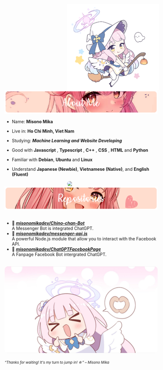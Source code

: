 #
<div>
<img src="./assets/HeadIcon.png" width="300" align="right" />
<br/>
<img src="./assets/AboutMe-Mika.png" width="500" />
<br/>
  
- Name: **Misono Mika**

- Live in: **Ho Chi Minh, Viet Nam**

- Studying: ***Machine Learning and Website Developing***

- Good with **Javascript** , **Typescript** , **C++** , **CSS** , **HTML** and **Python**

- Familiar with **Debian**, **Ubuntu** and **Linux**

- Understand **Japanese (Newbie)**, **Vietnamese (Native)**, and **English (Fluent)**
<img src="./assets/MisonoMika.png" width="300" align="right" style="border-radius: 10px" />
<br/>
<img src="./assets/Repositories-Mika.png" width="500" />
<br/>
<br/>
  
- 📗 [***misonomikadev/Chino-chan-Bot***](https://github.com/misonomikadev/Chino-chan-Bot) <br/>
  A Messenger Bot is integrated ChatGPT.
- 📘 [***misonomikadev/messenger-api.js***](https://github.com/misonomikadev/messenger-api.js) <br/>
  A powerful Node.js module that allow you to interact with the Facebook API.
- 📙 [***misonomikadev/ChatGPTFacebookPage***](https://github.com/misonomikadev/ChatGPTFacebookPage) <br/>
  A Fanpage Facebook Bot intergrated ChatGPT.

<br/>
<img src="./assets/banner.jpg" width="500" style="border-radius: 10px" /><br/>
  
<sub> *“Thanks for waiting! It's my turn to jump in! ☆” – Misono Mika* </sub>

</div>